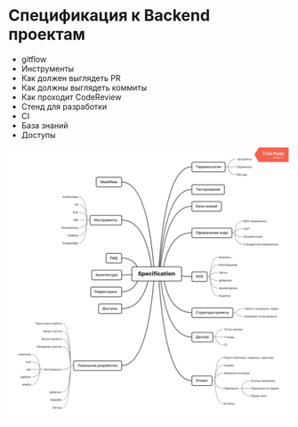 # Спецификация к Backend проектам

- gitflow
- Инструменты
- Как должен выглядеть PR
- Как должны выглядеть коммиты
- Как проходит CodeReview
- Стенд для разработки
- CI
- База знаний
- Доступы

![map](Specification.png)
